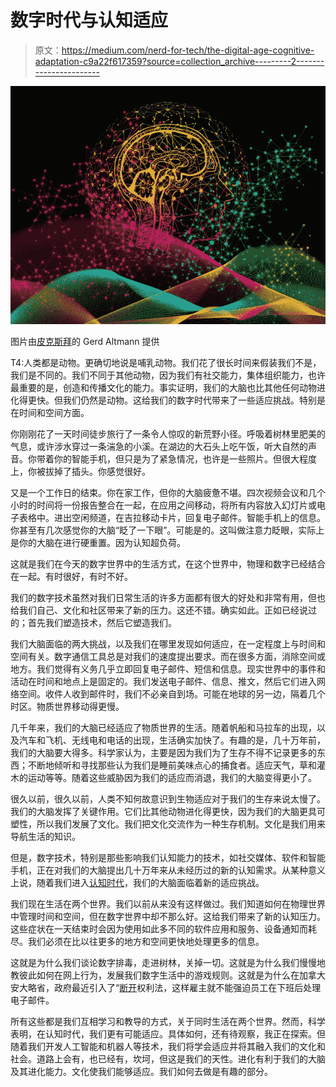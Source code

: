 # 数字时代与认知适应

> 原文：<https://medium.com/nerd-for-tech/the-digital-age-cognitive-adaptation-c9a22f617359?source=collection_archive---------2----------------------->

![](img/f2dd3d4b6c5beecbe988247857fd5a57.png)

图片由[皮克斯拜](https://pixabay.com/?utm_source=link-attribution&utm_medium=referral&utm_campaign=image&utm_content=5137349)的 Gerd Altmann 提供

T4:人类都是动物。更确切地说是哺乳动物。我们花了很长时间来假装我们不是，我们是不同的。我们不同于其他动物，因为我们有社交能力，集体组织能力，也许最重要的是，创造和传播文化的能力。事实证明，我们的大脑也比其他任何动物进化得更快。但我们仍然是动物。这给我们的数字时代带来了一些适应挑战。特别是在时间和空间方面。

你刚刚花了一天时间徒步旅行了一条令人惊叹的新荒野小径。呼吸着树林里肥美的气息，或许涉水穿过一条湍急的小溪。在湖边的大石头上吃午饭，听大自然的声音。你带着你的智能手机，但只是为了紧急情况，也许是一些照片。但很大程度上，你被拔掉了插头。你感觉很好。

又是一个工作日的结束。你在家工作，但你的大脑疲惫不堪。四次视频会议和几个小时的时间将一份报告整合在一起，在应用之间移动，将所有内容放入幻灯片或电子表格中。进出空闲频道，在吉拉移动卡片，回复电子邮件。智能手机上的信息。你甚至有几次感觉你的大脑“眨了一下眼”。可能是的。这叫做注意力眨眼，实际上是你的大脑在进行硬重置。因为认知超负荷。

这就是我们在今天的数字世界中的生活方式，在这个世界中，物理和数字已经结合在一起。有时很好，有时不好。

我们的数字技术虽然对我们日常生活的许多方面都有很大的好处和非常有用，但也给我们自己、文化和社区带来了新的压力。这还不错。确实如此。正如已经说过的；首先我们塑造技术，然后它塑造我们。

我们大脑面临的两大挑战，以及我们在哪里发现如何适应，在一定程度上与时间和空间有关。数字通信工具总是对我们的速度提出要求。而在很多方面，消除空间或地方。我们觉得有义务几乎立即回复电子邮件、短信和信息。现实世界中的事件和活动在时间和地点上是固定的。我们发送电子邮件、信息、推文，然后它们进入网络空间。收件人收到邮件时，我们不必亲自到场。可能在地球的另一边，隔着几个时区。物质世界移动得更慢。

几千年来，我们的大脑已经适应了物质世界的生活。随着帆船和马拉车的出现，以及汽车和飞机、无线电和电话的出现，生活确实加快了。有趣的是，几十万年前，我们的大脑要大得多。科学家认为，主要是因为我们为了生存不得不记录更多的东西；不断地倾听和寻找那些认为我们是睡前美味点心的捕食者。适应天气，草和灌木的运动等等。随着这些威胁因为我们的适应而消退，我们的大脑变得更小了。

很久以前，很久以前，人类不知何故意识到生物适应对于我们的生存来说太慢了。我们的大脑发挥了关键作用。它们比其他动物进化得更快，因为我们的大脑更具可塑性，所以我们发展了文化。我们把文化交流作为一种生存机制。文化是我们用来导航生活的知识。

但是，数字技术，特别是那些影响我们认知能力的技术，如社交媒体、软件和智能手机，正在对我们的大脑提出几十万年来从未经历过的新的认知需求。从某种意义上说，随着我们进入[认知时代](/@gilescrouch/welcome-to-the-cognitive-age-a216816f9270)，我们的大脑面临着新的适应挑战。

我们现在生活在两个世界。我们以前从来没有这样做过。我们知道如何在物理世界中管理时间和空间，但在数字世界中却不那么好。这给我们带来了新的认知压力。这些症状在一天结束时会因为使用如此多不同的软件应用和服务、设备通知而耗尽。我们必须在比以往更多的地方和空间更快地处理更多的信息。

这就是为什么我们谈论数字排毒，走进树林，关掉一切。这就是为什么我们慢慢地教彼此如何在网上行为，发展我们数字生活中的游戏规则。这就是为什么在加拿大安大略省，政府最近引入了“[断开](https://www.ctvnews.ca/business/ontario-s-right-to-disconnect-law-who-qualifies-and-what-are-the-loopholes-1.5936773)权利法，这样雇主就不能强迫员工在下班后处理电子邮件。

所有这些都是我们互相学习和教导的方式，关于同时生活在两个世界。然而，科学表明，在认知时代，我们更有可能适应。具体如何，还有待观察，我正在探索。但随着我们开发人工智能和机器人等技术，我们将学会适应并将其融入我们的文化和社会。道路上会有，也已经有，坎坷，但这是我们的天性。进化有利于我们的大脑及其进化能力。文化使我们能够适应。我们如何去做是有趣的部分。